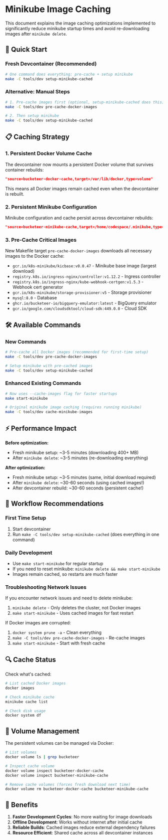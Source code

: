 # Minikube Image Caching

This document explains the image caching optimizations implemented to significantly reduce minikube startup times and avoid re-downloading images after `minikube delete`.

## 🚀 Quick Start

### **Fresh Devcontainer (Recommended)**
```bash
# One command does everything: pre-cache + setup minikube
make -C tools/dev setup-minikube-cached
```

### **Alternative: Manual Steps**
```bash
# 1. Pre-cache images first (optional, setup-minikube-cached does this)
make -C tools/dev pre-cache-docker-images

# 2. Then setup minikube
make -C tools/dev setup-minikube-cached
```

## 📋 Caching Strategy

### 1. Persistent Docker Volume Cache
The devcontainer now mounts a persistent Docker volume that survives container rebuilds:

```json
"source=bucketeer-docker-cache,target=/var/lib/docker,type=volume"
```

This means all Docker images remain cached even when the devcontainer is rebuilt.

### 2. Persistent Minikube Configuration
Minikube configuration and cache persist across devcontainer rebuilds:

```json
"source=bucketeer-minikube-cache,target=/home/codespace/.minikube,type=volume"
```

### 3. Pre-Cache Critical Images
New Makefile target `pre-cache-docker-images` downloads all necessary images to the Docker cache:

- `gcr.io/k8s-minikube/kicbase:v0.0.47` - Minikube base image (largest download)
- `registry.k8s.io/ingress-nginx/controller:v1.12.2` - Ingress controller
- `registry.k8s.io/ingress-nginx/kube-webhook-certgen:v1.5.3` - Webhook cert generator
- `gcr.io/k8s-minikube/storage-provisioner:v5` - Storage provisioner
- `mysql:8.0` - Database
- `ghcr.io/bucketeer-io/bigquery-emulator:latest` - BigQuery emulator
- `gcr.io/google.com/cloudsdktool/cloud-sdk:449.0.0` - Cloud SDK

## 🛠️ Available Commands

### New Commands

```bash
# Pre-cache all Docker images (recommended for first-time setup)
make -C tools/dev pre-cache-docker-images

# Setup minikube with pre-cached images
make -C tools/dev setup-minikube-cached
```

### Enhanced Existing Commands

```bash
# Now uses --cache-images flag for faster startups
make start-minikube

# Original minikube image caching (requires running minikube)
make -C tools/dev cache-minikube-images
```

## ⚡ Performance Impact

**Before optimization:**
- Fresh minikube setup: ~3-5 minutes (downloading 400+ MB)
- After `minikube delete`: ~3-5 minutes (re-downloading everything)

**After optimization:**
- Fresh minikube setup: ~3-5 minutes (same, initial download required)
- After `minikube delete`: ~30-60 seconds (using cached images!)
- After devcontainer rebuild: ~30-60 seconds (persistent cache!)

## 🔄 Workflow Recommendations

### First Time Setup
1. Start devcontainer
2. Run `make -C tools/dev setup-minikube-cached` (does everything in one command)

### Daily Development
- Use `make start-minikube` for regular startup
- If you need to reset minikube: `minikube delete && make start-minikube`
- Images remain cached, so restarts are much faster

### Troubleshooting Network Issues
If you encounter network issues and need to delete minikube:

1. `minikube delete` - Only deletes the cluster, not Docker images
2. `make start-minikube` - Uses cached images for fast restart

If Docker images are corrupted:
1. `docker system prune -a` - Clean everything
2. `make -C tools/dev pre-cache-docker-images` - Re-cache images
3. `make start-minikube` - Start with fresh cache

## 🔍 Cache Status

Check what's cached:

```bash
# List cached Docker images
docker images

# Check minikube cache
minikube cache list

# Check disk usage
docker system df
```

## 📁 Volume Management

The persistent volumes can be managed via Docker:

```bash
# List volumes
docker volume ls | grep bucketeer

# Inspect cache volume
docker volume inspect bucketeer-docker-cache
docker volume inspect bucketeer-minikube-cache

# Remove cache volumes (forces fresh download next time)
docker volume rm bucketeer-docker-cache bucketeer-minikube-cache
```

## 🎯 Benefits

1. **Faster Development Cycles**: No more waiting for image downloads
2. **Offline Development**: Works without internet after initial cache
3. **Reliable Builds**: Cached images reduce external dependency failures
4. **Resource Efficient**: Shared cache across all devcontainer instances
